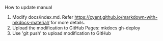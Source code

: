 How to update manual
1. Modify docs/index.md. Refer https://cyent.github.io/markdown-with-mkdocs-material/ for more details.
2. Upload the modification to GitHub Pages: mkdocs gh-deploy
3. Use 'git push' to upload modification to GitHub

